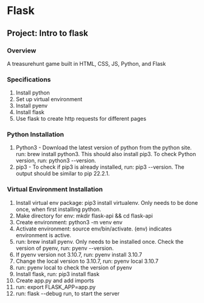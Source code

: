 # Flask

## Project: Intro to flask

### Overview
A treasurehunt game built in HTML, CSS, JS, Python, and Flask

### Specifications
1. Install python
2. Set up virtual environment
3. Install pyenv
4. Install flask
5. Use flask to create http requests for different pages

### Python Installation 
1. Python3 - Download the latest version of python from the python site. run: brew install python3. This should also install pip3. To check Python version, run: python3 --version.
2. pip3 - To check if pip3 is already installed, run: pip3 --version. The output should
be similar to pip 22.2.1.

### Virtual Environment Installation
1. Install virtual env package: pip3 install virtualenv. Only needs to be done once, when first installing python.
2. Make directory for env: mkdir flask-api && cd flask-api
3. Create environment: python3 -m venv env
4. Activate environment: source env/bin/activate. (env) indicates environment is active. 
5. run: brew install pyenv. Only needs to be installed once. Check the version of pyenv, run: pyenv --version.
6. If pyenv version not 3.10.7, run: pyenv install 3.10.7
7. Change the local version to 3.10.7, run: pyenv local 3.10.7
8. run: pyenv local to check the version of pyenv
9. Install flask, run: pip3 install flask
10. Create app.py and add imports
11. run: export FLASK_APP=app.py
12. run: flask --debug run, to start the server

